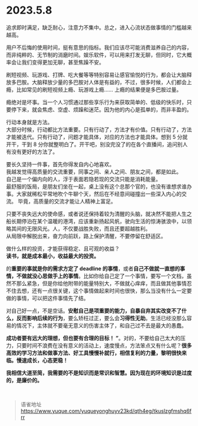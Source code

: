 # 2023.5.8
追求即时满足，缺乏耐心，注意力不集中。总之，进入心流状态做事情的门槛越来越高。

用户不后悔的使用时间，挺有意思的指标。我们应该尽可能消费滋养自己的内容，而非纯粹的、无节制的消磨时间。娱乐软件，可以用来打发无聊，但同时，它大概率会让我们变得更加无聊，甚至焦躁不安。

刷短视频、玩游戏、打牌、吃大餐等等特别容易让感官愉悦的行为，都会让大脑释放多巴胺。大脑释放少量的多巴胺对人体是有益的，不过，很多时候，人们都会上瘾，比如常见的刷短视频上瘾、玩游戏上瘾…… 上瘾的结果便是多巴胺过量。

瘾绝对是坏事。当一个人习惯通过那些享乐行为来获取简单的、低级的快乐时，只要停下来，就会焦虑、空虚、烦躁和迷茫。因为他的内心是孤单的，而非丰盈的。

行动本身就是方法。  
大部分时候，行动都比方法重要。只有行动了，方法才有价值。只有行动了，方法才能被迭代。只有行动了，问题才能具体，对应的方法也才能具体。想到 5 分就开干，干到 8 分你就整明白了。开干吧，别没完没了的在各个直播间，追问别人有没有更好的方法了。

要长久坚持一件事，首先你得发自内心地喜欢。  
我越发觉得高质量的交流重要，同事之间、亲人之间、朋友之间，都是如此。  
自己是一个偏内向的人，浮于表面若隐若现的交流只能是消耗能量。  
最舒服的饭局，是朋友们坐在一起，桌上没有这个总那个官的，也没有谁想求谁办事。大家就稀松平常地吹个牛聊个天，然后在不经意间碰撞出一些深入内心的交流。 毕竟，高质量的交流才能让人精神上富足。

只要不丧失远大的使命感，或者说还保持着较为清醒的头脑，就决然不能把人生之船长期停泊在某个温暖的港湾，应该重新扬起风帆，驶向生活的惊涛骇浪中，以领略其间的无限风光。人，不仅要战胜失败，而且还要超越胜利。  
从局限中解脱出来，奋力向前跃，路上保护清醒，不要停留在舒适区。

做什么样的投资，才能获得稳定、且可观的收益？  
**读书，就是成本最小，收益最大的投资。**

的**重要的事就是你的需求方定了 deadline 的事情**，或者**自己不做就一直想的事情，不做就没心思做手上的事情**。比如你给自己定了一个事情，要写一个文档，虽然不那么紧急，但是你给他附带的能量特别大，不做就心痒痒，而且做其他事情忍不住去想，还有一点很关键，这个事情做起来时间也很快，那么当没有什么一定要做的事情，可以把这件事情先了结。

对自己好一点，不是空话。**安慰自己是项重要的能力，自暴自弃其实改变不了什么，反而影响后续的行为**，要么矫枉过正，要么会**习得性无助**。生活已经没那么容易的情况下，主体就不要毫无意义的伤害主体了，和自己过不去是最大的愚蠢。

**成功者要有远大的理想，但也要有合理的目标！ ”**。对的，不要给自己太大的压力，只要时间不浪费在没有意义的活动上，速度慢点，方法笨点又有什么呢？**很多高效的学习方法和做事方法、好工具慢慢补就行，相信复利的力量，黎明很快来临。慢速成长，心态更稳！**

**我相信大道至简，我需要的不是知识而是常识和智慧。因为现在的环境知识是过度的，是廉价的。**

<br>
  
> 语雀地址 https://www.yuque.com/yuqueyonghuyv23kd/qth4eg/tkuslzgfmshq6frr
